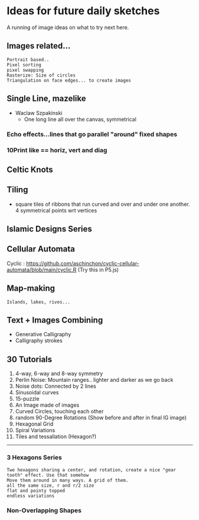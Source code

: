 

# Ideas for future daily sketches

A running of image ideas on what to try next here.

## Images related...
    Portrait based.. 
    Pixel sorting
    pixel swapping
    Rasterize: Size of circles
    Triangulation on face edges... to create images


## Single Line, mazelike
- Waclaw Szpakinski
  -   One long line all over the canvas, symmetrical
### Echo effects...lines that go parallel "around" fixed shapes

### 10Print like == horiz, vert and diag

## Celtic Knots

## Tiling
- square tiles of ribbons that run curved and over and under one another. 4 symmetrical points wrt vertices

## Islamic Designs Series

## Cellular Automata
Cyclic : https://github.com/aschinchon/cyclic-cellular-automata/blob/main/cyclic.R
(Try this in P5.js)


## Map-making
    Islands, lakes, rives...


## Text + Images Combining
 - Generative Calligraphy
 - Calligraphy strokes
    
## 30 Tutorials
1. 4-way, 6-way and 8-way symmetry
2. Perlin Noise: Mountain ranges.. lighter and darker as we go back
3. Noise dots: Connected by 2 lines
4. Sinusoidal curves
5. 15-puzzle
6. An Image made of images
7. Curved Circles, touching each other
8. random 90-Degree Rotations (Show before and after in final IG image)
9. Hexagonal Grid
10. Spiral Variations
11. Tiles and tessallation (Hexagon?)



-----
### 3 Hexagons Series
    Two hexagons sharing a center, and rotation, create a nice "gear tooth" effect. Use that somehow
    Move them around in many ways. A grid of them.
    all the same size, r and r/2 size
    flat and pointy topped
    endless variations
    
### Non-Overlapping Shapes
